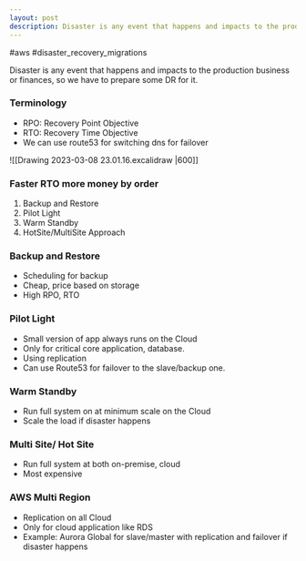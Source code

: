 ```yaml
---
layout: post
description: Disaster is any event that happens and impacts to the production business or finances, so we have to prepare some DR for it.
---
```


#aws #disaster_recovery_migrations

Disaster is any event that happens and impacts to the production business or finances, so we have to prepare some DR for it.

### Terminology
- RPO: Recovery Point Objective
- RTO: Recovery Time Objective
- We can use route53 for switching dns for failover

![[Drawing 2023-03-08 23.01.16.excalidraw |600]]

### Faster RTO more money by order
1. Backup and Restore
2. Pilot Light
3. Warm Standby
4. HotSite/MultiSite Approach

### Backup and Restore 
- Scheduling for backup
- Cheap, price based on storage
- High RPO, RTO

### Pilot Light
- Small version of app always runs on the Cloud
- Only for critical core application, database.
- Using replication
- Can use Route53 for failover to the slave/backup one.

### Warm Standby
- Run full system on at minimum scale on the Cloud
- Scale the load if disaster happens

### Multi Site/ Hot Site
- Run full system at both on-premise, cloud
- Most expensive

### AWS Multi Region
- Replication on all Cloud
- Only for cloud application like RDS
- Example: Aurora Global for slave/master with replication and failover if disaster happens